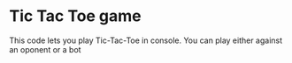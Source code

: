 # Tic Tac Toe game
This code lets you play Tic-Tac-Toe in console.
You can play either against an oponent or a bot
